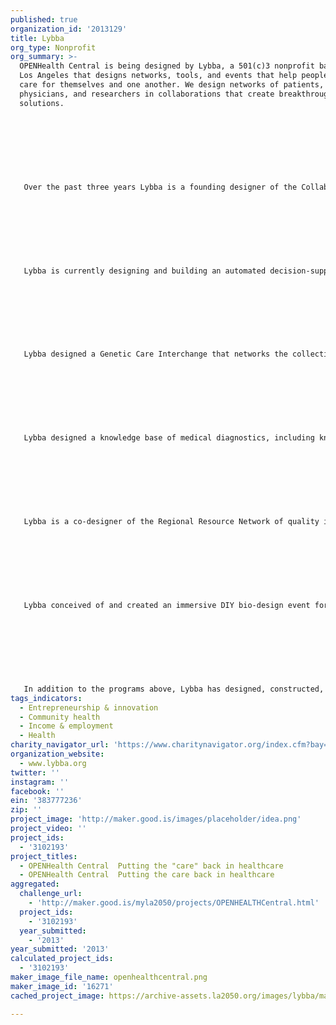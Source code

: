 ```yaml
---
published: true
organization_id: '2013129'
title: Lybba
org_type: Nonprofit
org_summary: >-
  OPENHealth Central is being designed by Lybba, a 501(c)3 nonprofit based in
  Los Angeles that designs networks, tools, and events that help people better
  care for themselves and one another. We design networks of patients,
  physicians, and researchers in collaborations that create breakthrough
  solutions.
   
   
   
   
   
   
   
   
   Over the past three years Lybba is a founding designer of the Collaborative Chronic Care Network (C3N), a new model for devising and testing innovations in clinical care and research. We are designing tools that help patients track their health between appointments, visualize their health over time via clear and engaging graphics, communicate with physicians using online and mobile applications, and choose to share their medical data with other patients and researchers. By increasing patient engagement, the C3N can transform the experience and outcomes of illness, and accelerate the discovery and application of new knowledge. (Supported by the National Institutes of Health.) 
   
   
   
   
   
   
   
   
   Lybba is currently designing and building an automated decision-support aid for doctors and patients to use together to achieve better outcomes. By using this software product, patients with serious chronic illnesses will arrive at decisions about the treatment options most suitable to their particular situation. (Supported by a major L.A. research medical center.)
   
   
   
   
   
   
   
   
   Lybba designed a Genetic Care Interchange that networks the collective experience of patients, researchers, and physicians, along with genetic information, to supply insight for creating new genetically defined targets for drug development. (Supported by southern California life-sciences company.)
   
   
   
   
   
   
   
   
   Lybba designed a knowledge base of medical diagnostics, including knowledge-sharing models for how potential contributors--such as MDs, patients, organizations, and others--will participate in the creation and cultivation of an online knowledge base of medical diagnostic information and techniques. (Supported by The California Endowment.)
   
   
   
   
   
   
   
   
   Lybba is a co-designer of the Regional Resource Network of quality improvement leaders throughout the country. With the Institute for Healthcare Improvement, we are devising prototypes that will make it easier for people to develop, curate, and spread knowledge. (Supported by the Robert Wood Johnson Foundation.)
   
   
   
   
   
   
   
   
   Lybba conceived of and created an immersive DIY bio-design event for high school science classrooms in partnership with The California Endowment and their Building Healthy Community initiative in South L.A. Biohackathon L.A. 2013 focused on career opportunities in the life sciences and the cross-application of biotech knowledge. (Supported by the California Biotechnology Foundation.)
   
   
    
   
   
   
   
   
   In addition to the programs above, Lybba has designed, constructed, and created content strategy for a dozen healthcare websites. Lybba has also produced two dozen films on science and healthcare with our film-making partner, Wondros.
tags_indicators:
  - Entrepreneurship & innovation
  - Community health
  - Income & employment
  - Health
charity_navigator_url: 'https://www.charitynavigator.org/index.cfm?bay=search.profile&ein=383777236'
organization_website:
  - www.lybba.org
twitter: ''
instagram: ''
facebook: ''
ein: '383777236'
zip: ''
project_image: 'http://maker.good.is/images/placeholder/idea.png'
project_video: ''
project_ids:
  - '3102193'
project_titles:
  - OPENHealth Central  Putting the "care" back in healthcare
  - OPENHealth Central  Putting the care back in healthcare
aggregated:
  challenge_url:
    - 'http://maker.good.is/myla2050/projects/OPENHEALTHCentral.html'
  project_ids:
    - '3102193'
  year_submitted:
    - '2013'
year_submitted: '2013'
calculated_project_ids:
  - '3102193'
maker_image_file_name: openhealthcentral.png
maker_image_id: '16271'
cached_project_image: https://archive-assets.la2050.org/images/lybba/maker.good.is/images/placeholder/idea.png

---
```

